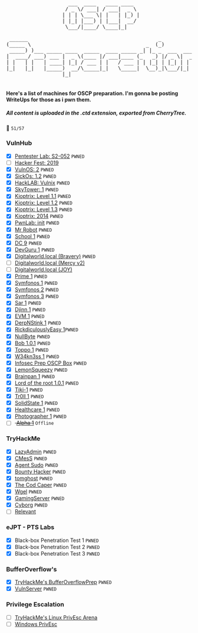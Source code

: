 <pre>
                         
                    ___  ____   ____ ____  
                   / _ \/ ___| / ___|  _ \ 
                  | | | \___ \| |   | |_) |
                  | |_| |___) | |___|  __/ 
                   \___/|____/ \____|_|    
                         
 ______                                          _             
(_____ \                                     _  (_)            
 _____) )___ _____ ____  _____  ____ _____ _| |_ _  ___  ____  
|  ____/ ___) ___ |  _ \(____ |/ ___|____ (_   _) |/ _ \|  _ \ 
| |   | |   | ____| |_| / ___ | |   / ___ | | |_| | |_| | | | |
|_|   |_|   |_____)  __/\_____|_|   \_____|  \__)_|\___/|_| |_|
                  |_|                                          

</pre>

#### Here's a list of machines for OSCP preparation. I'm gonna be posting WriteUps for those as i pwn them.

##### All content is uploaded in the .ctd extension, exported from CherryTree.
  
:dart: `51/57`

### VulnHub

- [X] [Pentester Lab: S2-052](https://www.vulnhub.com/entry/pentester-lab-s2-052,206/) `PWNED`
- [ ] [Hacker Fest: 2019](https://www.vulnhub.com/entry/hacker-fest-2019,378/)
- [X] [VulnOS: 2](https://www.vulnhub.com/entry/vulnos-2,147/) `PWNED`
- [X] [SickOs: 1.2](https://www.vulnhub.com/entry/sickos-12,144/) `PWNED`
- [X] [HackLAB: Vulnix](https://www.vulnhub.com/entry/hacklab-vulnix,48/) `PWNED`
- [X] [SkyTower: 1](https://www.vulnhub.com/entry/skytower-1,96/) `PWNED`
- [X] [Kioptrix: Level 1.1](https://www.vulnhub.com/entry/kioptrix-level-11-2,23/) `PWNED`
- [X] [Kioptrix: Level 1.2](https://www.vulnhub.com/entry/kioptrix-level-12-3,24/) `PWNED`
- [X] [Kioptrix: Level 1.3](https://www.vulnhub.com/entry/kioptrix-level-13-4,25/) `PWNED`
- [X] [Kioptrix: 2014](https://www.vulnhub.com/entry/kioptrix-2014-5,62/) `PWNED`
- [X] [PwnLab: init](https://www.vulnhub.com/entry/pwnlab-init,158/) `PWNED`
- [X] [Mr Robot](https://www.vulnhub.com/entry/mr-robot-1,151/) `PWNED`
- [X] [School 1]( https://www.vulnhub.com/entry/school-1,613/) `PWNED`
- [x] [DC 9](https://www.vulnhub.com/entry/dc-9,412/) `PWNED`
- [x] [DevGuru 1](https://www.vulnhub.com/entry/devguru-1,620/) `PWNED`
- [X] [Digitalworld.local (Bravery)](https://www.vulnhub.com/entry/digitalworldlocal-bravery,281/) `PWNED`
- [ ] [Digitalworld.local (Mercy v2)](https://www.vulnhub.com/entry/digitalworldlocal-mercy-v2,263/)
- [ ] [Digitalworld.local (JOY)](https://www.vulnhub.com/entry/digitalworldlocal-joy,298/)
- [x] [Prime 1](https://www.vulnhub.com/entry/prime-1,358/) `PWNED`
- [X] [Symfonos 1](https://www.vulnhub.com/entry/symfonos-1,322/) `PWNED`
- [X] [Symfonos 2](https://www.vulnhub.com/entry/symfonos-2,331/) `PWNED`
- [X] [Symfonos 3](https://www.vulnhub.com/entry/symfonos-3,332/) `PWNED`
- [X] [Sar 1](https://www.vulnhub.com/entry/sar-1,425/) `PWNED`
- [X] [Djinn 1](https://www.vulnhub.com/entry/djinn-1,397/) `PWNED`
- [X] [EVM 1](https://www.vulnhub.com/entry/evm-1,391/) `PWNED`
- [X] [DerpNStink 1](https://www.vulnhub.com/entry/derpnstink-1,221/) `PWNED`
- [X] [RickdiculouslyEasy 1](https://www.vulnhub.com/entry/rickdiculouslyeasy-1,207/)`PWNED`
- [X] [NullByte](https://www.vulnhub.com/entry/nullbyte-1,126/) `PWNED`
- [X] [Bob 1.0.1](https://www.vulnhub.com/entry/bob-101,226/) `PWNED`
- [X] [Toppo 1](https://www.vulnhub.com/entry/toppo-1,245/) `PWNED`
- [X] [W34kn3ss 1](https://www.vulnhub.com/entry/w34kn3ss-1,270/) `PWNED`
- [X] [Infosec Prep OSCP Box](https://www.vulnhub.com/entry/infosec-prep-oscp,508/) `PWNED`
- [X] [LemonSqueezy](https://www.vulnhub.com/entry/lemonsqueezy-1,473/) `PWNED`
- [X] [Brainpan 1](https://www.vulnhub.com/entry/brainpan-1,51/) `PWNED`
- [X] [Lord of the root 1.0.1](https://www.vulnhub.com/entry/lord-of-the-root-101,129/) `PWNED`
- [X] [Tiki-1](https://www.vulnhub.com/entry/tiki-1,525/) `PWNED`
- [X] [Tr0ll 1](https://www.vulnhub.com/entry/tr0ll-1,100/) `PWNED`
- [X] [SolidState 1](https://www.vulnhub.com/entry/solidstate-1,261/) `PWNED`
- [X] [Healthcare 1](https://www.vulnhub.com/entry/healthcare-1,522/) `PWNED`
- [X] [Photographer 1](https://www.vulnhub.com/entry/photographer-1,519/) `PWNED`
- [ ] <strike> [Alpha 1](https://www.vulnhub.com/entry/alfa-1,655/)</strike> `Offline`

### TryHackMe

- [X] [LazyAdmin](https://tryhackme.com/room/lazyadmin) `PWNED`
- [X] [CMesS](https://tryhackme.com/room/cmess) `PWNED`
- [X] [Agent Sudo](https://tryhackme.com/room/agentsudoctf) `PWNED`
- [X] [Bounty Hacker](https://tryhackme.com/room/cowboyhacker) `PWNED`
- [X] [tomghost](https://tryhackme.com/room/tomghost) `PWNED`
- [X] [The Cod Caper](https://tryhackme.com/room/thecodcaper) `PWNED`
- [X] [Wgel](https://tryhackme.com/room/wgelctf) `PWNED`
- [X] [GamingServer](https://tryhackme.com/room/gamingserver) `PWNED`
- [X] [Cyborg](https://tryhackme.com/room/cyborgt8) `PWNED`
- [ ] [Relevant](https://tryhackme.com/room/relevant)

### eJPT - PTS Labs

- [X] Black-box Penetration Test 1 `PWNED`
- [X] Black-box Penetration Test 2 `PWNED`
- [X] Black-box Penetration Test 3 `PWNED`

### BufferOverflow's

- [X] [TryHackMe's BufferOverflowPrep](https://tryhackme.com/room/bufferoverflowprep) `PWNED`
- [X] [VulnServer](https://github.com/stephenbradshaw/vulnserver) `PWNED`

### Privilege Escalation

- [ ] [TryHackMe's Linux PrivEsc Arena](https://tryhackme.com/room/linuxprivescarena)
- [ ] [Windows PrivEsc](https://tryhackme.com/room/windows10privesc)
